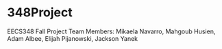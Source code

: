 # 348Project
EECS348 Fall Project
Team Members: Mikaela Navarro, Mahgoub Husien, Adam Albee, Elijah Pijanowski, Jackson Yanek
